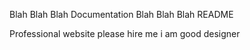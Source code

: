 Blah Blah Blah Documentation
Blah Blah Blah README

Professional website 
please hire me
i am good designer

